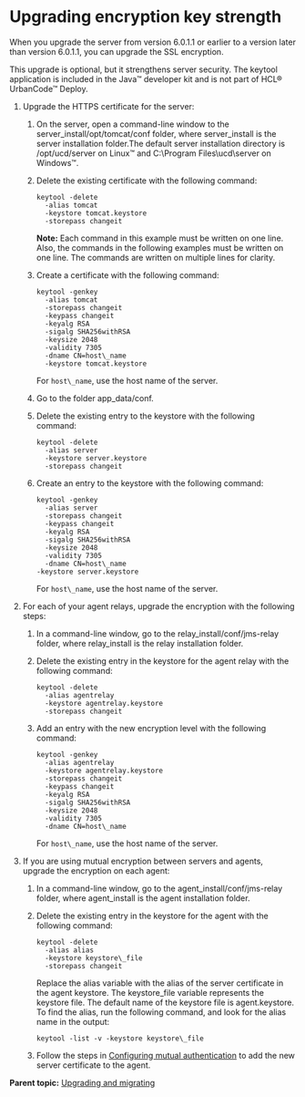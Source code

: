 # Upgrading encryption key strength

When you upgrade the server from version 6.0.1.1 or earlier to a version later than version 6.0.1.1, you can upgrade the SSL encryption.

This upgrade is optional, but it strengthens server security. The keytool application is included in the Java™ developer kit and is not part of HCL® UrbanCode™ Deploy.

1.  Upgrade the HTTPS certificate for the server: 
    1.  On the server, open a command-line window to the server\_install/opt/tomcat/conf folder, where server\_install is the server installation folder.The default server installation directory is /opt/ucd/server on Linux™ and C:\\Program Files\\ucd\\server on Windows™. 
    2.  Delete the existing certificate with the following command: 

        ```
        keytool -delete 
          -alias tomcat 
          -keystore tomcat.keystore 
          -storepass changeit
        ```

        **Note:** Each command in this example must be written on one line. Also, the commands in the following examples must be written on one line. The commands are written on multiple lines for clarity.

    3.  Create a certificate with the following command: 

        ```
        keytool -genkey 
          -alias tomcat 
          -storepass changeit 
          -keypass changeit 
          -keyalg RSA 
          -sigalg SHA256withRSA 
          -keysize 2048 
          -validity 7305 
          -dname CN=host\_name 
          -keystore tomcat.keystore
        ```

        For `host\_name`, use the host name of the server.

    4.   Go to the folder app\_data/conf. 
    5.  Delete the existing entry to the keystore with the following command:

        ```
        keytool -delete 
          -alias server 
          -keystore server.keystore 
          -storepass changeit
        ```

    6.  Create an entry to the keystore with the following command: 

        ```
        keytool -genkey 
          -alias server 
          -storepass changeit 
          -keypass changeit 
          -keyalg RSA 
          -sigalg SHA256withRSA 
          -keysize 2048 
          -validity 7305 
          -dname CN=host\_name 
        -keystore server.keystore
        ```

        For `host\_name`, use the host name of the server.

2.  For each of your agent relays, upgrade the encryption with the following steps: 
    1.  In a command-line window, go to the relay\_install/conf/jms-relay folder, where relay\_install is the relay installation folder. 
    2.  Delete the existing entry in the keystore for the agent relay with the following command:

        ```
        keytool -delete 
          -alias agentrelay 
          -keystore agentrelay.keystore 
          -storepass changeit
        ```

    3.  Add an entry with the new encryption level with the following command:

        ```
        keytool -genkey 
          -alias agentrelay 
          -keystore agentrelay.keystore 
          -storepass changeit 
          -keypass changeit 
          -keyalg RSA 
          -sigalg SHA256withRSA 
          -keysize 2048 
          -validity 7305 
          -dname CN=host\_name
        ```

        For `host\_name`, use the host name of the server.

3.  If you are using mutual encryption between servers and agents, upgrade the encryption on each agent: 
    1.  In a command-line window, go to the agent\_install/conf/jms-relay folder, where agent\_install is the agent installation folder. 
    2.  Delete the existing entry in the keystore for the agent with the following command:

        ```
        keytool -delete 
          -alias alias 
          -keystore keystore\_file 
          -storepass changeit
        ```

        Replace the alias variable with the alias of the server certificate in the agent keystore. The keystore\_file variable represents the keystore file. The default name of the keystore file is agent.keystore. To find the alias, run the following command, and look for the alias name in the output:

        ```
        keytool -list -v -keystore keystore\_file
        ```

    3.  Follow the steps in [Configuring mutual authentication](ssl_mutual_auth.md) to add the new server certificate to the agent. 

**Parent topic:** [Upgrading and migrating](../../com.udeploy.doc/topics/c_node_upgrading.md)

